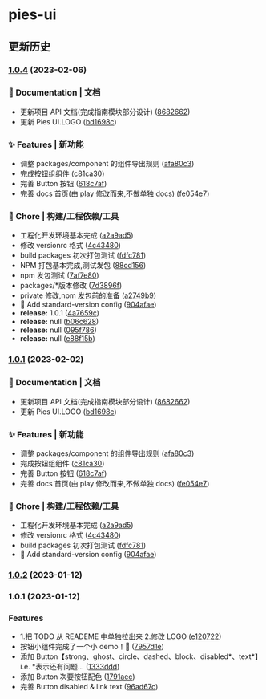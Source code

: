 # pies-ui

## 更新历史

### [1.0.4](https://github.com/HoMeTownSoCool/pies-ui/compare/v1.0.2...v1.0.4) (2023-02-06)

### 📝 Documentation | 文档

- 更新项目 API 文档(完成指南模块部分设计) ([8682662](https://github.com/HoMeTownSoCool/pies-ui/commit/868266283e6b962cfbc7019ba28e336d213d5949))
- 更新 Pies UI.LOGO ([bd1698c](https://github.com/HoMeTownSoCool/pies-ui/commit/bd1698c603799ff4e9a878c13ea870e0f2f1be19))

### ✨ Features | 新功能

- 调整 packages/component 的组件导出规则 ([afa80c3](https://github.com/HoMeTownSoCool/pies-ui/commit/afa80c3fb020717696c99eb007b97a6e466bafbd))
- 完成按钮组组件 ([c81ca30](https://github.com/HoMeTownSoCool/pies-ui/commit/c81ca3044248e962480aaa4a717e0047162427d0))
- 完善 Button 按钮 ([618c7af](https://github.com/HoMeTownSoCool/pies-ui/commit/618c7af13359811449c5c781c379567abc5603e3))
- 完善 docs 首页(由 play 修改而来,不做单独 docs) ([fe054e7](https://github.com/HoMeTownSoCool/pies-ui/commit/fe054e77fc26830829ae312bb4b71507b73f4879))

### 🚀 Chore | 构建/工程依赖/工具

- 工程化开发环境基本完成 ([a2a9ad5](https://github.com/HoMeTownSoCool/pies-ui/commit/a2a9ad541af1e2fd3fd4cccb9b1a735649b4cec4))
- 修改 versionrc 格式 ([4c43480](https://github.com/HoMeTownSoCool/pies-ui/commit/4c4348083a6967791b13ceac32a971283ef16b15))
- build packages 初次打包测试 ([fdfc781](https://github.com/HoMeTownSoCool/pies-ui/commit/fdfc781c3e95eea85b13b24909b2f51be470c222))
- NPM 打包基本完成,测试发包 ([88cd156](https://github.com/HoMeTownSoCool/pies-ui/commit/88cd1561c271e4e22c6ce58d15923ce488108229))
- npm 发包测试 ([7af7e80](https://github.com/HoMeTownSoCool/pies-ui/commit/7af7e80bc22d67b8daf705a640de7a2ad02c88b3))
- packages/\*版本修改 ([7d3896f](https://github.com/HoMeTownSoCool/pies-ui/commit/7d3896faf4de0362459709c8f217a9992a12e95d))
- private 修改,npm 发包前的准备 ([a2749b9](https://github.com/HoMeTownSoCool/pies-ui/commit/a2749b9aee4e8d2eee7054f847cc0cbde3db7c63))
- 🤖 Add standard-version config ([904afae](https://github.com/HoMeTownSoCool/pies-ui/commit/904afae5663e626c3d84761b79f53365d6a755e8))
- **release:** 1.0.1 ([4a7659c](https://github.com/HoMeTownSoCool/pies-ui/commit/4a7659cae964c2117b1c1ece5380be5869686da1))
- **release:** null ([b06c628](https://github.com/HoMeTownSoCool/pies-ui/commit/b06c62819a918717960c126f9a242ef7e1b5bf09))
- **release:** null ([095f786](https://github.com/HoMeTownSoCool/pies-ui/commit/095f786b9edfc52121b75a6a8c71ba92975c7f51))
- **release:** null ([e88f15b](https://github.com/HoMeTownSoCool/pies-ui/commit/e88f15b30e0d3d253154de629a530b8ed5582d68))

### [1.0.1](https://github.com/HoMeTownSoCool/pies-ui/compare/v1.0.2...v1.0.1) (2023-02-02)

### 📝 Documentation | 文档

- 更新项目 API 文档(完成指南模块部分设计) ([8682662](https://github.com/HoMeTownSoCool/pies-ui/commit/868266283e6b962cfbc7019ba28e336d213d5949))
- 更新 Pies UI.LOGO ([bd1698c](https://github.com/HoMeTownSoCool/pies-ui/commit/bd1698c603799ff4e9a878c13ea870e0f2f1be19))

### ✨ Features | 新功能

- 调整 packages/component 的组件导出规则 ([afa80c3](https://github.com/HoMeTownSoCool/pies-ui/commit/afa80c3fb020717696c99eb007b97a6e466bafbd))
- 完成按钮组组件 ([c81ca30](https://github.com/HoMeTownSoCool/pies-ui/commit/c81ca3044248e962480aaa4a717e0047162427d0))
- 完善 Button 按钮 ([618c7af](https://github.com/HoMeTownSoCool/pies-ui/commit/618c7af13359811449c5c781c379567abc5603e3))
- 完善 docs 首页(由 play 修改而来,不做单独 docs) ([fe054e7](https://github.com/HoMeTownSoCool/pies-ui/commit/fe054e77fc26830829ae312bb4b71507b73f4879))

### 🚀 Chore | 构建/工程依赖/工具

- 工程化开发环境基本完成 ([a2a9ad5](https://github.com/HoMeTownSoCool/pies-ui/commit/a2a9ad541af1e2fd3fd4cccb9b1a735649b4cec4))
- 修改 versionrc 格式 ([4c43480](https://github.com/HoMeTownSoCool/pies-ui/commit/4c4348083a6967791b13ceac32a971283ef16b15))
- build packages 初次打包测试 ([fdfc781](https://github.com/HoMeTownSoCool/pies-ui/commit/fdfc781c3e95eea85b13b24909b2f51be470c222))
- 🤖 Add standard-version config ([904afae](https://github.com/HoMeTownSoCool/pies-ui/commit/904afae5663e626c3d84761b79f53365d6a755e8))

### [1.0.2](https://github.com/HoMeTownSoCool/pies-ui/compare/v1.0.1...v1.0.2) (2023-01-12)

### 1.0.1 (2023-01-12)

### Features

- 1.把 TODO 从 READEME 中单独拉出来 2.修改 LOGO ([e120722](https://github.com/HoMeTownSoCool/pies-ui/commit/e120722b50a76e4ed45323afc8df208a34d50008))
- 按钮小组件完成了一个小 demo！🤣 ([7957d1e](https://github.com/HoMeTownSoCool/pies-ui/commit/7957d1e655fd8f9cd0fdcd2c43ccd72f9d11824a))
- 添加 Button【strong、ghost、circle、dashed、block、disabled*、text*】i.e. \*表示还有问题... ([1333ddd](https://github.com/HoMeTownSoCool/pies-ui/commit/1333ddd335a261f277760973238a400d697eb67f))
- 添加 Button 次要按钮配色 ([1791aec](https://github.com/HoMeTownSoCool/pies-ui/commit/1791aecc72ac94f71ad3e1b5341bb3604a171591))
- 完善 Button disabled & link text ([96ad67c](https://github.com/HoMeTownSoCool/pies-ui/commit/96ad67c91f7551685d16e31f3d5aeddb54812341))
